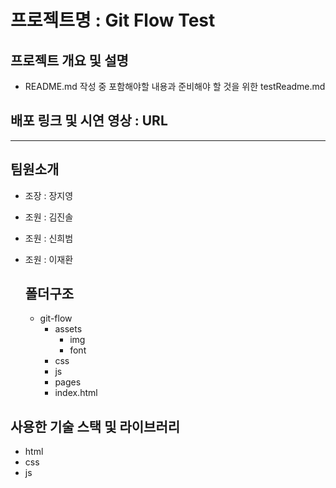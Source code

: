 # 프로젝트명 : Git Flow Test

## 프로젝트 개요 및 설명
* README.md 작성 중 포함해야할 내용과 준비해야 할 것을 위한 testReadme.md

## 배포 링크 및 시연 영상 : URL

* ***

## 팀원소개
* 조장 : 장지영
* 조원 : 김진솔
* 조원 : 신희범
* 조원 : 이재환

  ## 폴더구조
  * git-flow
    - assets
      + img
      + font
    - css
    - js
    - pages
    - index.html

## 사용한 기술 스택 및 라이브러리
* html
* css
* js
